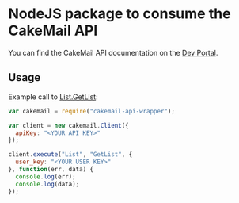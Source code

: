 # NodeJS package to consume the CakeMail API

You can find the CakeMail API documentation on the [Dev Portal](http://dev.cakemail.com).

## Usage

Example call to [List.GetList](http://dev.cakemail.com/api/List/GetList):

```javascript
var cakemail = require("cakemail-api-wrapper");

var client = new cakemail.Client({
  apiKey: "<YOUR API KEY>"
});

client.execute("List", "GetList", {
  user_key: "<YOUR USER KEY>"
}, function(err, data) {
  console.log(err);
  console.log(data);
});
```
